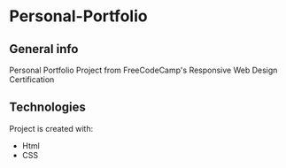 # Personal-Portfolio

## General info

Personal Portfolio Project from FreeCodeCamp's Responsive Web Design Certification

## Technologies
Project is created with:
* Html
* CSS
